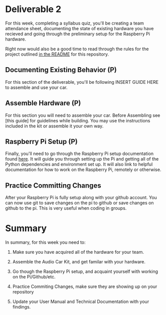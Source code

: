 # Deliverable 2

For this week, completing a syllabus quiz, you'll be creating a team attendance sheet, documenting the state of existing hardware you have recieved and going through the preliminary setup for the Raspberry Pi hardware. 

Right now would also be a good time to read through the rules for the project outlined [in the README](../README.md) for this repository.
 

## Documenting Existing Behavior (P)

For this section of the deliverable, you'll be following INSERT GUIDE HERE to assemble and use your car.

## Assemble Hardware (P)

For this section you will need to assemble your car. Before Assembling see [this guide] for guidelines while building. You may use the instructions included in the kit or assemble it your own way. 

## Raspberry Pi Setup (P)

Finally, you'll need to go through the Raspberry Pi setup documentation found [here](setup/pi_setup.md). It will guide you through setting up the Pi and getting all of the Python dependencies and environment set up. It will also link to helpful documentation for how to work on the Raspberry Pi, remotely or otherwise.

## Practice Committing Changes

After your Raspberry Pi is fully setup along with your github account. You can now use git to save changes on the pi to github or save changes on github to the pi. This is very useful when coding in groups. 


# Summary

In summary, for this week you need to:

1. Make sure you have acquired all of the hardware for your team.

2. Assemble the Audio Car Kit, and get familar with your hardware.

3. Go though the Raspberry Pi setup, and acquaint yourself with working on the Pi/Github/etc.

4. Practice Commiting Changes, make sure they are showing up on your repository 

5. Update your User Manual and Technical Documentation with your findings.

